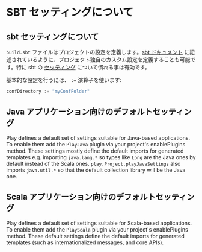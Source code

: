 <!--- Copyright (C) 2009-2015 Typesafe Inc. <http://www.typesafe.com> -->
<!--
# About SBT Settings
-->
# SBT セッティングについて

<!--
## About sbt settings
-->
## sbt セッティングについて

<!--
The `build.sbt` file defines settings for your project. You can also define your own custom settings for your project, as described in the [sbt documentation](http://www.scala-sbt.org).  In particular, it helps to be familiar with the [settings](http://www.scala-sbt.org/release/docs/Getting-Started/More-About-Settings) in sbt.
-->
`build.sbt` ファイルはプロジェクトの設定を定義します。[sbt ドキュメント](http://www.scala-sbt.org) に記述されているように、プロジェクト独自のカスタム設定を定義することも可能です。特に sbt の [セッティング](http://www.scala-sbt.org/release/docs/Getting-Started/More-About-Settings) について慣れる事は有効です。

<!--
To set a basic setting, use the `:=` operator:
-->
基本的な設定を行うには、 `:=` 演算子を使います:

```scala
confDirectory := "myConfFolder"     
```

<!--
## Default settings for Java applications
-->
## Java アプリケーション向けのデフォルトセッティング

Play defines a default set of settings suitable for Java-based applications. To enable them add the `PlayJava` plugin via your project's enablePlugins method. These settings mostly define the default imports for generated templates e.g. importing `java.lang.*` so types like `Long` are the Java ones by default instead of the Scala ones. `play.Project.playJavaSettings` also imports `java.util.*` so that the default collection library will be the Java one.

<!--
## Default settings for Scala applications
-->
## Scala アプリケーション向けのデフォルトセッティング

Play defines a default set of settings suitable for Scala-based applications. To enable them add the `PlayScala` plugin via your project's enablePlugins method. These default settings define the default imports for generated templates (such as internationalized messages, and core APIs).
